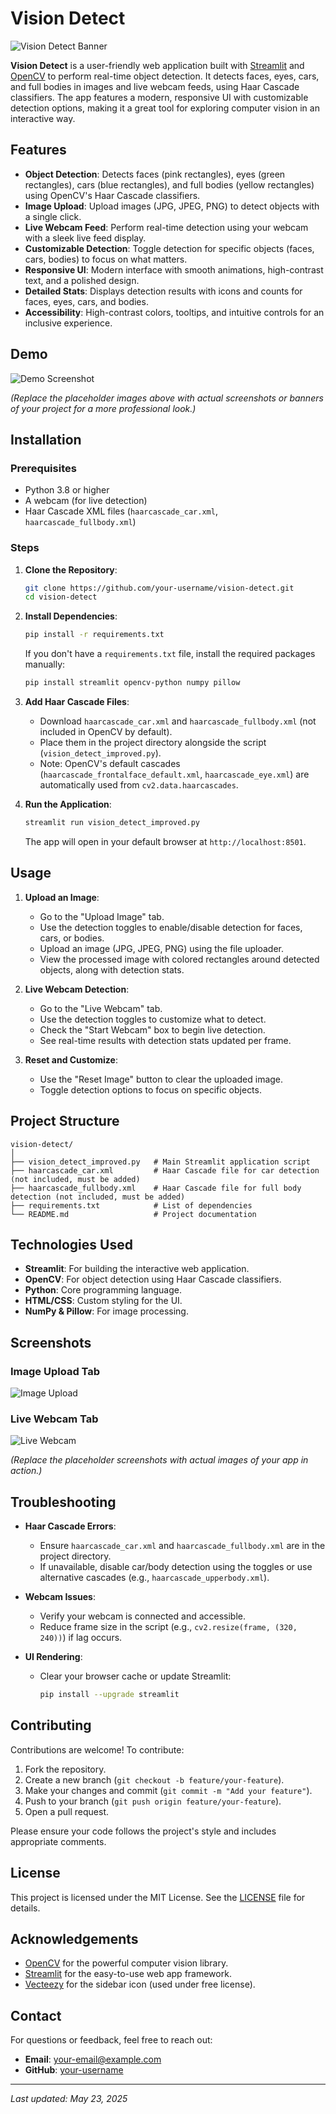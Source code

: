 # Vision Detect

![Vision Detect Banner](https://via.placeholder.com/1200x400.png?text=Vision+Detect+-+Object+Detection+with+OpenCV)

**Vision Detect** is a user-friendly web application built with [Streamlit](https://streamlit.io/) and [OpenCV](https://opencv.org/) to perform real-time object detection. It detects faces, eyes, cars, and full bodies in images and live webcam feeds, using Haar Cascade classifiers. The app features a modern, responsive UI with customizable detection options, making it a great tool for exploring computer vision in an interactive way.

## Features

- **Object Detection**: Detects faces (pink rectangles), eyes (green rectangles), cars (blue rectangles), and full bodies (yellow rectangles) using OpenCV's Haar Cascade classifiers.
- **Image Upload**: Upload images (JPG, JPEG, PNG) to detect objects with a single click.
- **Live Webcam Feed**: Perform real-time detection using your webcam with a sleek live feed display.
- **Customizable Detection**: Toggle detection for specific objects (faces, cars, bodies) to focus on what matters.
- **Responsive UI**: Modern interface with smooth animations, high-contrast text, and a polished design.
- **Detailed Stats**: Displays detection results with icons and counts for faces, eyes, cars, and bodies.
- **Accessibility**: High-contrast colors, tooltips, and intuitive controls for an inclusive experience.

## Demo

![Demo Screenshot](https://via.placeholder.com/800x400.png?text=Vision+Detect+Demo)

*(Replace the placeholder images above with actual screenshots or banners of your project for a more professional look.)*

## Installation

### Prerequisites
- Python 3.8 or higher
- A webcam (for live detection)
- Haar Cascade XML files (`haarcascade_car.xml`, `haarcascade_fullbody.xml`)

### Steps
1. **Clone the Repository**:
   ```bash
   git clone https://github.com/your-username/vision-detect.git
   cd vision-detect
   ```

2. **Install Dependencies**:
   ```bash
   pip install -r requirements.txt
   ```
   If you don't have a `requirements.txt` file, install the required packages manually:
   ```bash
   pip install streamlit opencv-python numpy pillow
   ```

3. **Add Haar Cascade Files**:
   - Download `haarcascade_car.xml` and `haarcascade_fullbody.xml` (not included in OpenCV by default).
   - Place them in the project directory alongside the script (`vision_detect_improved.py`).
   - Note: OpenCV's default cascades (`haarcascade_frontalface_default.xml`, `haarcascade_eye.xml`) are automatically used from `cv2.data.haarcascades`.

4. **Run the Application**:
   ```bash
   streamlit run vision_detect_improved.py
   ```
   The app will open in your default browser at `http://localhost:8501`.

## Usage

1. **Upload an Image**:
   - Go to the "Upload Image" tab.
   - Use the detection toggles to enable/disable detection for faces, cars, or bodies.
   - Upload an image (JPG, JPEG, PNG) using the file uploader.
   - View the processed image with colored rectangles around detected objects, along with detection stats.

2. **Live Webcam Detection**:
   - Go to the "Live Webcam" tab.
   - Use the detection toggles to customize what to detect.
   - Check the "Start Webcam" box to begin live detection.
   - See real-time results with detection stats updated per frame.

3. **Reset and Customize**:
   - Use the "Reset Image" button to clear the uploaded image.
   - Toggle detection options to focus on specific objects.

## Project Structure

```
vision-detect/
│
├── vision_detect_improved.py   # Main Streamlit application script
├── haarcascade_car.xml         # Haar Cascade file for car detection (not included, must be added)
├── haarcascade_fullbody.xml    # Haar Cascade file for full body detection (not included, must be added)
├── requirements.txt            # List of dependencies
└── README.md                   # Project documentation
```

## Technologies Used

- **Streamlit**: For building the interactive web application.
- **OpenCV**: For object detection using Haar Cascade classifiers.
- **Python**: Core programming language.
- **HTML/CSS**: Custom styling for the UI.
- **NumPy & Pillow**: For image processing.

## Screenshots

### Image Upload Tab
![Image Upload](https://via.placeholder.com/600x300.png?text=Image+Upload+Tab)

### Live Webcam Tab
![Live Webcam](https://via.placeholder.com/600x300.png?text=Live+Webcam+Tab)

*(Replace the placeholder screenshots with actual images of your app in action.)*

## Troubleshooting

- **Haar Cascade Errors**:
  - Ensure `haarcascade_car.xml` and `haarcascade_fullbody.xml` are in the project directory.
  - If unavailable, disable car/body detection using the toggles or use alternative cascades (e.g., `haarcascade_upperbody.xml`).

- **Webcam Issues**:
  - Verify your webcam is connected and accessible.
  - Reduce frame size in the script (e.g., `cv2.resize(frame, (320, 240))`) if lag occurs.

- **UI Rendering**:
  - Clear your browser cache or update Streamlit:
    ```bash
    pip install --upgrade streamlit
    ```

## Contributing

Contributions are welcome! To contribute:

1. Fork the repository.
2. Create a new branch (`git checkout -b feature/your-feature`).
3. Make your changes and commit (`git commit -m "Add your feature"`).
4. Push to your branch (`git push origin feature/your-feature`).
5. Open a pull request.

Please ensure your code follows the project's style and includes appropriate comments.

## License

This project is licensed under the MIT License. See the [LICENSE](LICENSE) file for details.

## Acknowledgements

- [OpenCV](https://opencv.org/) for the powerful computer vision library.
- [Streamlit](https://streamlit.io/) for the easy-to-use web app framework.
- [Vecteezy](https://www.vecteezy.com/) for the sidebar icon (used under free license).

## Contact

For questions or feedback, feel free to reach out:

- **Email**: your-email@example.com
- **GitHub**: [your-username](https://github.com/your-username)

---

*Last updated: May 23, 2025*